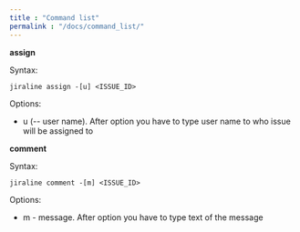 ```yaml
---
title : "Command list"
permalink : "/docs/command_list/"
---
```


**assign**

Syntax:

```
jiraline assign -[u] <ISSUE_ID>
```

Options:

* u (-- user name). After option you have to type user name to who issue will be assigned to

**comment**

Syntax:

```
jiraline comment -[m] <ISSUE_ID>
```

Options:

* m - message. After option you have to type text of the message

